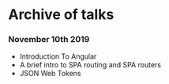# Archive of talks

### November 10th 2019
* Introduction To Angular
* A brief intro to SPA routing and SPA routers
* JSON Web Tokens

